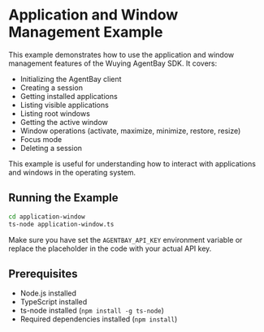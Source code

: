# Application and Window Management Example

This example demonstrates how to use the application and window management features of the Wuying AgentBay SDK. It covers:

- Initializing the AgentBay client
- Creating a session
- Getting installed applications
- Listing visible applications
- Listing root windows
- Getting the active window
- Window operations (activate, maximize, minimize, restore, resize)
- Focus mode
- Deleting a session

This example is useful for understanding how to interact with applications and windows in the operating system.

## Running the Example

```bash
cd application-window
ts-node application-window.ts
```

Make sure you have set the `AGENTBAY_API_KEY` environment variable or replace the placeholder in the code with your actual API key.

## Prerequisites

- Node.js installed
- TypeScript installed
- ts-node installed (`npm install -g ts-node`)
- Required dependencies installed (`npm install`)
